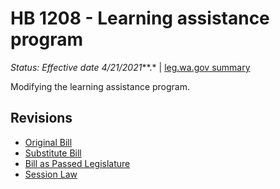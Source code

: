 # HB 1208 - Learning assistance program
*Status: Effective date 4/21/2021***.* | [leg.wa.gov summary](https://app.leg.wa.gov/billsummary?BillNumber=1208&Year=2021)

Modifying the learning assistance program.

## Revisions
* [Original Bill](1/)
* [Substitute Bill](S/)
* [Bill as Passed Legislature](S.PL/)
* [Session Law](S.SL/)